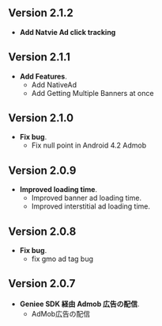 ## Version 2.1.2

- **Add Natvie Ad click tracking**

## Version 2.1.1

- **Add Features**.
    - Add NativeAd
    - Add Getting Multiple Banners at once

## Version 2.1.0

- **Fix bug**.
    - Fix null point in Android 4.2 Admob

## Version 2.0.9

- **Improved loading time**.
    - Improved banner ad loading time.
    - Improved interstitial ad loading time.

## Version 2.0.8

- **Fix bug**.
    - fix gmo ad tag bug

## Version 2.0.7

- **Geniee SDK 経由 Admob 広告の配信**.
    - AdMob広告の配信

